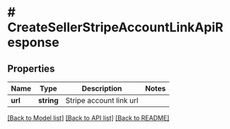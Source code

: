 # # CreateSellerStripeAccountLinkApiResponse

## Properties

Name | Type | Description | Notes
------------ | ------------- | ------------- | -------------
**url** | **string** | Stripe account link url |

[[Back to Model list]](../../README.md#models) [[Back to API list]](../../README.md#endpoints) [[Back to README]](../../README.md)
